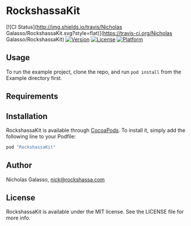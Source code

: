 # RockshassaKit

[![CI Status](http://img.shields.io/travis/Nicholas Galasso/RockshassaKit.svg?style=flat)](https://travis-ci.org/Nicholas Galasso/RockshassaKit)
[![Version](https://img.shields.io/cocoapods/v/RockshassaKit.svg?style=flat)](http://cocoapods.org/pods/RockshassaKit)
[![License](https://img.shields.io/cocoapods/l/RockshassaKit.svg?style=flat)](http://cocoapods.org/pods/RockshassaKit)
[![Platform](https://img.shields.io/cocoapods/p/RockshassaKit.svg?style=flat)](http://cocoapods.org/pods/RockshassaKit)

## Usage

To run the example project, clone the repo, and run `pod install` from the Example directory first.

## Requirements

## Installation

RockshassaKit is available through [CocoaPods](http://cocoapods.org). To install
it, simply add the following line to your Podfile:

```ruby
pod "RockshassaKit"
```

## Author

Nicholas Galasso, nick@rockshassa.com

## License

RockshassaKit is available under the MIT license. See the LICENSE file for more info.
